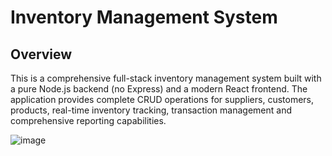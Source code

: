 # Inventory Management System

## Overview


This is a comprehensive full-stack inventory management system built with a pure Node.js backend (no Express) and a modern React frontend. The application provides complete CRUD operations for suppliers, customers, products, real-time inventory tracking, transaction management and comprehensive reporting capabilities.


![image](https://github.com/user-attachments/assets/ab3b7b8b-90db-4ec8-a5ff-3c7915595d26)


